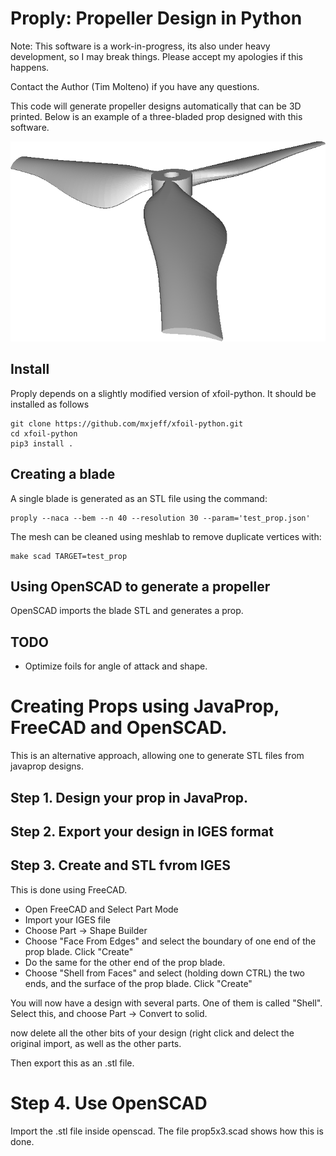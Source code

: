 # Proply: Propeller Design in Python

Note: This software is a work-in-progress, its also under heavy development, so I may break things. Please accept my apologies if this happens.

Contact the Author (Tim Molteno) if you have any questions.

This code will generate propeller designs automatically that can be 3D printed. Below is an example of a three-bladed prop designed with this software.

![alt text][prop5x3]

## Install

Proply depends on a slightly modified version of xfoil-python. It should be installed as follows

    git clone https://github.com/mxjeff/xfoil-python.git
    cd xfoil-python
    pip3 install .

## Creating a blade

A single blade is generated as an STL file using the command:

    proply --naca --bem --n 40 --resolution 30 --param='test_prop.json'

The mesh can be cleaned using meshlab to remove duplicate vertices with:

    make scad TARGET=test_prop

##  Using OpenSCAD to generate a propeller

OpenSCAD imports the blade STL and generates a prop.

## TODO

* Optimize foils for angle of attack and shape.

# Creating Props using JavaProp, FreeCAD and OpenSCAD.

This is an alternative approach, allowing one to generate STL files from javaprop designs.

## Step 1. Design your prop in JavaProp.

## Step 2. Export your design in IGES format

## Step 3. Create and STL fvrom IGES

This is done using FreeCAD.

* Open FreeCAD and Select Part Mode
* Import your IGES file
* Choose Part -> Shape Builder
* Choose "Face From Edges" and select the boundary of one end of the prop blade. Click "Create"
* Do the same for the other end of the prop blade.
* Choose "Shell from Faces" and select (holding down CTRL) the two ends, and the surface of the prop blade. Click "Create"

You will now have a design with several parts. One of them is called "Shell". Select this, and choose Part -> Convert to solid.

now delete all the other bits of your design (right click and delect the original import, as well as the other parts.

Then export this as an .stl file.


# Step 4. Use OpenSCAD

Import the .stl file inside openscad. The file prop5x3.scad shows how this is done.


[prop5x3]: https://github.com/elec-otago/proply/blob/master/images/prop5x3.png "Three Bladed Prop"
